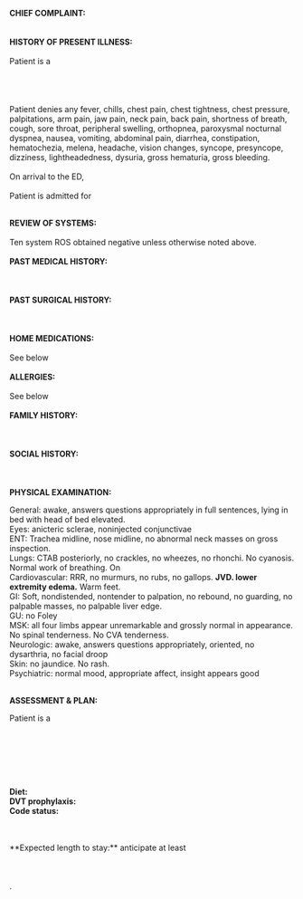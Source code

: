 **CHIEF COMPLAINT:** 
<BR>
<BR>
<BR>
**HISTORY OF PRESENT ILLNESS:**
<BR>
<BR>
Patient is a
<BR>
<BR>
<BR>
<BR>
<BR>
Patient denies any fever, chills, chest pain, chest tightness, chest pressure, palpitations, arm pain, jaw pain, neck pain, back pain, shortness of breath, cough, sore throat, peripheral swelling, orthopnea, paroxysmal nocturnal dyspnea, nausea, vomiting, abdominal pain, diarrhea, constipation, hematochezia, melena, headache, vision changes, syncope, presyncope, dizziness, lightheadedness, dysuria, gross hematuria, gross bleeding.
<BR>
<BR>
On arrival to the ED,
<BR>
<BR>
Patient is admitted for
<BR>
<BR>

**REVIEW OF SYSTEMS:**
<BR>
<BR>
Ten system ROS obtained negative unless otherwise noted above.
<BR>
<BR>
**PAST MEDICAL HISTORY:**
<BR>
<BR>
<BR>
<BR>
**PAST SURGICAL HISTORY:**
<BR>
<BR>
<BR>
<BR>
**HOME MEDICATIONS:**
<BR>
<BR>
See below
<BR>
<BR>
**ALLERGIES:** 
<BR>
<BR>
See below
<BR>
<BR>
**FAMILY HISTORY:**
<BR>
<BR>
<BR>
<BR>
**SOCIAL HISTORY:**
<BR>
<BR>
<BR>
<BR>
**PHYSICAL EXAMINATION:**

General: awake, answers questions appropriately in full sentences, lying in bed with head of bed elevated.
<BR>
Eyes: anicteric sclerae, noninjected conjunctivae
<BR>
ENT: Trachea midline, nose midline, no abnormal neck masses on gross inspection.
<BR>
Lungs: CTAB posteriorly, no crackles, no wheezes, no rhonchi. No cyanosis. Normal work of breathing. On 
<BR>
Cardiovascular: RRR, no murmurs, no rubs, no gallops.  **JVD.  lower extremity edema.** Warm feet.
<BR>
GI: Soft, nondistended, nontender to palpation, no rebound, no guarding, no palpable masses, no palpable liver edge.
<BR>
GU: no Foley
<BR>
MSK: all four limbs appear unremarkable and grossly normal in appearance. No spinal tenderness. No CVA tenderness.
<BR>
Neurologic: awake, answers questions appropriately, oriented, no dysarthria, no facial droop
<BR>
Skin: no jaundice. No rash.
<BR>
Psychiatric: normal mood, appropriate affect, insight appears good
<BR>
<BR>

**ASSESSMENT & PLAN:**

Patient is a

<BR>
<BR>
<BR>
<BR>
<BR>

**Diet:**  
**DVT prophylaxis:**  
**Code status:**  

<BR>
<BR>
**Expected length to stay:** anticipate at least
<BR>
<BR>
<BR>
<BR>
.
<BR>
